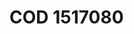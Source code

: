 <a name="material" />

# COD 1517080
<script type="application/ld+json">
  {
    "@context": "https://schema.org/",
    "@type": "ChemicalSubstance",
    "http://purl.org/dc/terms/conformsTo":
      {
        "@type": "CreativeWork",
        "@id": "https://bioschemas.org/profiles/ChemicalSubstance/0.4-RELEASE/"
      },
    "@id": "https://egonw.github.io/nanowiki/nanowiki403.html#material",
    "name": "COD 1517080",
    "sameAs: "http://127.0.0.1/mediawiki/index.php/Special:URIResolver/COD_1517080"
  }
</script>

